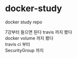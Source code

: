 # docker-study
docker study repo


7강부터 들으면 된다
travis 까지 봤다  
docker volume 까지 봤다  
travis ci 부터  
SecurityGroup 까지 
